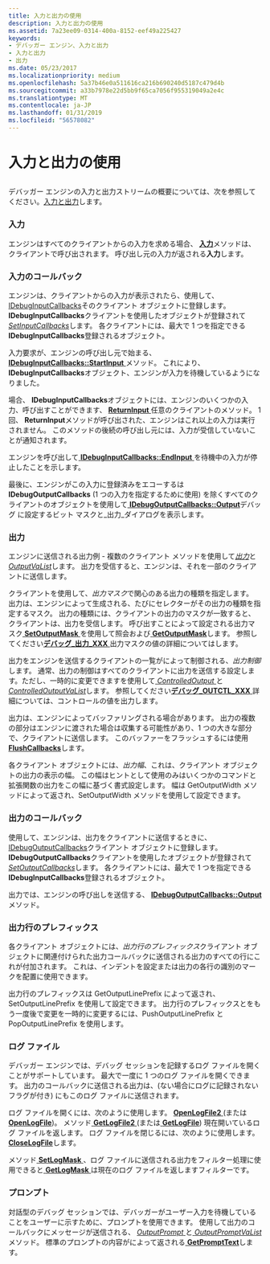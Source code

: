```yaml
---
title: 入力と出力の使用
description: 入力と出力の使用
ms.assetid: 7a23ee09-0314-400a-8152-eef49a225427
keywords:
- デバッガー エンジン、入力と出力
- 入力と出力
- 出力
ms.date: 05/23/2017
ms.localizationpriority: medium
ms.openlocfilehash: 5a37b46e0a511616ca216b690240d5187c479d4b
ms.sourcegitcommit: a33b7978e22d5bb9f65ca7056f955319049a2e4c
ms.translationtype: MT
ms.contentlocale: ja-JP
ms.lasthandoff: 01/31/2019
ms.locfileid: "56578082"
---
```

# <a name="using-input-and-output"></a>入力と出力の使用


## <span id="ddk_input_and_output_dbx"></span><span id="DDK_INPUT_AND_OUTPUT_DBX"></span>


デバッガー エンジンの入力と出力ストリームの概要については、次を参照してください。[入力と出力](input-and-output.md)します。

### <a name="span-idinputspanspan-idinputspaninput"></a><span id="input"></span><span id="INPUT"></span>入力

エンジンはすべてのクライアントからの入力を求める場合、 [**入力**](https://msdn.microsoft.com/library/windows/hardware/ff550962)メソッドは、クライアントで呼び出されます。 呼び出し元の入力が返される**入力**します。

### <a name="span-idinput-callbacksspanspan-idinputcallbacksspaninput-callbacks"></a><span id="input-callbacks"></span><span id="INPUT_CALLBACKS"></span>入力のコールバック

エンジンは、クライアントからの入力が表示されたら、使用して、 [IDebugInputCallbacks](https://msdn.microsoft.com/library/windows/hardware/ff550785)そのクライアント オブジェクトに登録します。 **IDebugInputCallbacks**クライアントを使用したオブジェクトが登録されて[ *SetInputCallbacks*](https://msdn.microsoft.com/library/windows/hardware/ff556721)します。 各クライアントには、最大で 1 つを指定できる**IDebugInputCallbacks**登録されるオブジェクト。

入力要求が、エンジンの呼び出し元で始まる、 [ **IDebugInputCallbacks::StartInput** ](https://msdn.microsoft.com/library/windows/hardware/ff550797)メソッド。 これにより、 **IDebugInputCallbacks**オブジェクト、エンジンが入力を待機しているようになりました。

場合、 **IDebugInputCallbacks**オブジェクトには、エンジンのいくつかの入力、呼び出すことができます、 [ **ReturnInput** ](https://msdn.microsoft.com/library/windows/hardware/ff554600)任意のクライアントのメソッド。 1 回、 **ReturnInput**メソッドが呼び出された、エンジンはこれ以上の入力は実行されません。 このメソッドの後続の呼び出し元には、入力が受信していないことが通知されます。

エンジンを呼び出して[ **IDebugInputCallbacks::EndInput** ](https://msdn.microsoft.com/library/windows/hardware/ff550791)を待機中の入力が停止したことを示します。

最後に、エンジンがこの入力に登録済みをエコーするは**IDebugOutputCallbacks** (1 つの入力を指定するために使用) を除くすべてのクライアントのオブジェクトを使用して[ **IDebugOutputCallbacks::Output**](https://msdn.microsoft.com/library/windows/hardware/ff550815)デバッグ に設定するビット マスクと\_出力\_ダイアログを表示します。

### <a name="span-idoutputspanspan-idoutputspanoutput"></a><span id="output"></span><span id="OUTPUT"></span>出力

エンジンに送信される出力例 - 複数のクライアント メソッドを使用して[*出力*](https://msdn.microsoft.com/library/windows/hardware/ff553183)と[ *OutputVaList*](https://msdn.microsoft.com/library/windows/hardware/ff553280)します。 出力を受信すると、エンジンは、それを一部のクライアントに送信します。

クライアントを使用して、*出力マスク*で関心のある出力の種類を指定します。 出力は、エンジンによって生成される、たびにセレクターがその出力の種類を指定するマスク。 出力の種類には、クライアントの出力のマスクが一致すると、クライアントは、出力を受信します。 呼び出すことによって設定される出力マスク[ **SetOutputMask** ](https://msdn.microsoft.com/library/windows/hardware/ff556756)を使用して照会および[ **GetOutputMask**](https://msdn.microsoft.com/library/windows/hardware/ff548080)します。 参照してください[**デバッグ\_出力\_XXX** ](https://msdn.microsoft.com/library/windows/hardware/ff541518)出力マスクの値の詳細についてはします。

出力をエンジンを送信するクライアントの一覧がによって制御される、*出力制御*します。 通常、出力の制御はすべてのクライアントに出力を送信する設定します。ただし、一時的に変更できますを使用して[ *ControlledOutput* ](https://msdn.microsoft.com/library/windows/hardware/ff539248)と[ *ControlledOutputVaList*](https://msdn.microsoft.com/library/windows/hardware/ff539252)します。 参照してください[**デバッグ\_OUTCTL\_XXX** ](https://msdn.microsoft.com/library/windows/hardware/ff541517)詳細については、コントロールの値を出力します。

出力は、エンジンによってバッファリングされる場合があります。 出力の複数の部分はエンジンに渡された場合は収集する可能性があり、1 つの大きな部分で、クライアントに送信します。 このバッファーをフラッシュするには使用[ **FlushCallbacks**](https://msdn.microsoft.com/library/windows/hardware/ff545475)します。

各クライアント オブジェクトには、*出力幅*、これは、クライアント オブジェクトの出力の表示の幅。 この幅はヒントとして使用のみはいくつかのコマンドと拡張関数の出力をこの幅に基づく書式設定します。 幅は GetOutputWidth メソッドによって返され、SetOutputWidth メソッドを使用して設定できます。

### <a name="span-idoutput-callbacksspanspan-idoutputcallbacksspanoutput-callbacks"></a><span id="output-callbacks"></span><span id="OUTPUT_CALLBACKS"></span>出力のコールバック

使用して、エンジンは、出力をクライアントに送信するときに、 [IDebugOutputCallbacks](https://msdn.microsoft.com/library/windows/hardware/ff550801)クライアント オブジェクトに登録します。 **IDebugOutputCallbacks**クライアントを使用したオブジェクトが登録されて[ *SetOutputCallbacks*](https://msdn.microsoft.com/library/windows/hardware/ff556751)します。 各クライアントには、最大で 1 つを指定できる**IDebugInputCallbacks**登録されるオブジェクト。

出力では、エンジンの呼び出しを送信する、 [ **IDebugOutputCallbacks::Output** ](https://msdn.microsoft.com/library/windows/hardware/ff550815)メソッド。

### <a name="span-idoutput-line-prefixspanspan-idoutputlineprefixspanoutput-line-prefix"></a><span id="output-line-prefix"></span><span id="OUTPUT_LINE_PREFIX"></span>出力行のプレフィックス

各クライアント オブジェクトには、*出力行のプレフィックス*クライアント オブジェクトに関連付けられた出力コールバックに送信される出力のすべての行にこれが付加されます。 これは、インデントを設定または出力の各行の識別のマークを配置に使用できます。

出力行のプレフィックスは GetOutputLinePrefix によって返され、SetOutputLinePrefix を使用して設定できます。 出力行のプレフィックスとをもう一度後で変更を一時的に変更するには、PushOutputLinePrefix と PopOutputLinePrefix を使用します。

### <a name="span-idlog-filesspanspan-idlogfilesspanlog-files"></a><span id="log-files"></span><span id="LOG_FILES"></span>ログ ファイル

デバッガー エンジンでは、デバッグ セッションを記録するログ ファイルを開くことがサポートしています。 最大で一度に 1 つのログ ファイルを開くできます。 出力のコールバックに送信される出力は、(ない場合にログに記録されないフラグが付き) にもこのログ ファイルに送信されます。

ログ ファイルを開くには、次のように使用します。 [ **OpenLogFile2** ](https://msdn.microsoft.com/library/windows/hardware/ff553155) (または[ **OpenLogFile**](https://msdn.microsoft.com/library/windows/hardware/ff553154))。 メソッド[ **GetLogFile2** ](https://msdn.microsoft.com/library/windows/hardware/ff547025) (または[ **GetLogFile**](https://msdn.microsoft.com/library/windows/hardware/ff547016)) 現在開いているログ ファイルを返します。 ログ ファイルを閉じるには、次のように使用します。 [ **CloseLogFile**](https://msdn.microsoft.com/library/windows/hardware/ff539148)します。

メソッド[ **SetLogMask** ](https://msdn.microsoft.com/library/windows/hardware/ff556734) 、ログ ファイルに送信される出力をフィルター処理に使用できると[ **GetLogMask** ](https://msdn.microsoft.com/library/windows/hardware/ff547066)は現在のログ ファイルを返しますフィルターです。

### <a name="span-idpromptspanspan-idpromptspanprompt"></a><span id="prompt"></span><span id="PROMPT"></span>プロンプト

対話型のデバッグ セッションでは、デバッガーがユーザー入力を待機していることをユーザーに示すために、プロンプトを使用できます。 使用して出力のコールバックにメッセージが送信される、 [ *OutputPrompt* ](https://msdn.microsoft.com/library/windows/hardware/ff553227)と[ *OutputPromptVaList* ](https://msdn.microsoft.com/library/windows/hardware/ff553231)メソッド。 標準のプロンプトの内容がによって返される[ **GetPromptText**](https://msdn.microsoft.com/library/windows/hardware/ff548180)します。

 

 





